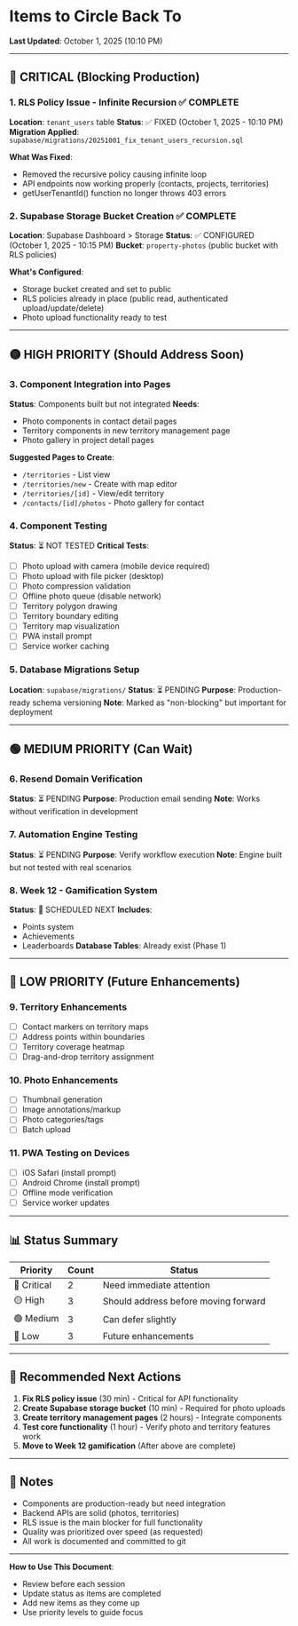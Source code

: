 # Items to Circle Back To

**Last Updated**: October 1, 2025 (10:10 PM)

---

## 🔴 CRITICAL (Blocking Production)

### 1. RLS Policy Issue - Infinite Recursion ✅ COMPLETE
**Location**: `tenant_users` table
**Status**: ✅ FIXED (October 1, 2025 - 10:10 PM)
**Migration Applied**: `supabase/migrations/20251001_fix_tenant_users_recursion.sql`

**What Was Fixed**:
- Removed the recursive policy causing infinite loop
- API endpoints now working properly (contacts, projects, territories)
- getUserTenantId() function no longer throws 403 errors

### 2. Supabase Storage Bucket Creation ✅ COMPLETE
**Location**: Supabase Dashboard > Storage
**Status**: ✅ CONFIGURED (October 1, 2025 - 10:15 PM)
**Bucket**: `property-photos` (public bucket with RLS policies)

**What's Configured**:
- Storage bucket created and set to public
- RLS policies already in place (public read, authenticated upload/update/delete)
- Photo upload functionality ready to test

---

## 🟡 HIGH PRIORITY (Should Address Soon)

### 3. Component Integration into Pages
**Status**: Components built but not integrated
**Needs**:
- Photo components in contact detail pages
- Territory components in new territory management page
- Photo gallery in project detail pages

**Suggested Pages to Create**:
- `/territories` - List view
- `/territories/new` - Create with map editor
- `/territories/[id]` - View/edit territory
- `/contacts/[id]/photos` - Photo gallery for contact

### 4. Component Testing
**Status**: ⏳ NOT TESTED
**Critical Tests**:
- [ ] Photo upload with camera (mobile device required)
- [ ] Photo upload with file picker (desktop)
- [ ] Photo compression validation
- [ ] Offline photo queue (disable network)
- [ ] Territory polygon drawing
- [ ] Territory boundary editing
- [ ] Territory map visualization
- [ ] PWA install prompt
- [ ] Service worker caching

### 5. Database Migrations Setup
**Location**: `supabase/migrations/`
**Status**: ⏳ PENDING
**Purpose**: Production-ready schema versioning
**Note**: Marked as "non-blocking" but important for deployment

---

## 🟢 MEDIUM PRIORITY (Can Wait)

### 6. Resend Domain Verification
**Status**: ⏳ PENDING
**Purpose**: Production email sending
**Note**: Works without verification in development

### 7. Automation Engine Testing
**Status**: ⏳ PENDING
**Purpose**: Verify workflow execution
**Note**: Engine built but not tested with real scenarios

### 8. Week 12 - Gamification System
**Status**: 📅 SCHEDULED NEXT
**Includes**:
- Points system
- Achievements
- Leaderboards
**Database Tables**: Already exist (Phase 1)

---

## 🔵 LOW PRIORITY (Future Enhancements)

### 9. Territory Enhancements
- [ ] Contact markers on territory maps
- [ ] Address points within boundaries
- [ ] Territory coverage heatmap
- [ ] Drag-and-drop territory assignment

### 10. Photo Enhancements
- [ ] Thumbnail generation
- [ ] Image annotations/markup
- [ ] Photo categories/tags
- [ ] Batch upload

### 11. PWA Testing on Devices
- [ ] iOS Safari (install prompt)
- [ ] Android Chrome (install prompt)
- [ ] Offline mode verification
- [ ] Service worker updates

---

## 📊 Status Summary

| Priority | Count | Status |
|----------|-------|--------|
| 🔴 Critical | 2 | Need immediate attention |
| 🟡 High | 3 | Should address before moving forward |
| 🟢 Medium | 3 | Can defer slightly |
| 🔵 Low | 3 | Future enhancements |

---

## 🎯 Recommended Next Actions

1. **Fix RLS policy issue** (30 min) - Critical for API functionality
2. **Create Supabase storage bucket** (10 min) - Required for photo uploads
3. **Create territory management pages** (2 hours) - Integrate components
4. **Test core functionality** (1 hour) - Verify photo and territory features work
5. **Move to Week 12 gamification** (After above are complete)

---

## 📝 Notes

- Components are production-ready but need integration
- Backend APIs are solid (photos, territories)
- RLS issue is the main blocker for full functionality
- Quality was prioritized over speed (as requested)
- All work is documented and committed to git

---

**How to Use This Document**:
- Review before each session
- Update status as items are completed
- Add new items as they come up
- Use priority levels to guide focus
